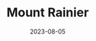 ---
title: "Mount Rainier"
cc-type: mountain
country: United States
county: Pierce County
date: 2023-08-05
hashtag: "mount-rainier"
state: Washington
tags:
  - mountain
  - Pierce County
  - Cascades
---